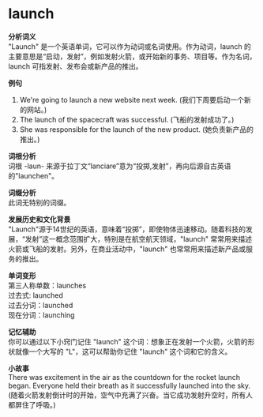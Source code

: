 # launch

**分析词义**  
"Launch" 是一个英语单词，它可以作为动词或名词使用。作为动词，launch 的主要意思是“启动，发射”，例如发射火箭，或开始新的事务、项目等。作为名词，launch 可指发射、发布会或新产品的推出。

  

**例句**

  

1.  We're going to launch a new website next week. (我们下周要启动一个新的网站。)
2.  The launch of the spacecraft was successful. (飞船的发射成功了。)
3.  She was responsible for the launch of the new product. (她负责新产品的推出。)

  

**词根分析**  
词根 -laun- 来源于拉丁文“lanciare”意为“投掷,发射”，再向后源自古英语的"launchen"。

  

**词缀分析**  
此词无特别的词缀。

  

**发展历史和文化背景**  
"Launch"源于14世纪的英语，意味着“投掷”，即使物体迅速移动。随着科技的发展，“发射”这一概念范围扩大，特别是在航空航天领域，"launch" 常常用来描述火箭或飞船的发射。另外，在商业活动中，"launch" 也常常用来描述新产品或服务的推出。

  

**单词变形**  
第三人称单数：launches  
过去式: launched  
过去分词：launched  
现在分词：launching

  

**记忆辅助**  
你可以通过以下小窍门记住 "launch" 这个词：想象正在发射一个火箭，火箭的形状就像一个大写的 "L"，这可以帮助你记住 "launch" 这个词和它的含义。

  

**小故事**  
There was excitement in the air as the countdown for the rocket launch began. Everyone held their breath as it successfully launched into the sky.  
(随着火箭发射倒计时的开始，空气中充满了兴奋。当它成功发射升空时，所有人都屏住了呼吸。)
